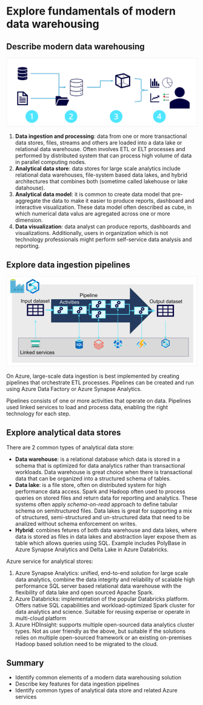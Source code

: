 # Explore fundamentals of modern data warehousing

## Describe modern data warehousing

![datawarehousing](img/modern-data-warehousing.png)

1. **Data ingestion and processing**: data from one or more transactional data stores, files, streams and others are loaded into a data lake or relational data warehouse. Often involves ETL or ELT processes and performed by distributed system that can process high volume of data in parallel computing nodes. 
2. **Analytical data store**: data stores for large scale analytics include relational data warehouses, file-system based data lakes, and hybrid architectures that combines both (sometime called lakehouse or lake datahouse).
3. **Analytical data model**: it is common to create data model that pre-aggregate the data to make it easier to produce reports, dashboard and interactive visualization. These data model often described as cube, in which numerical data valus are agregated across one or more dimension. 
4. **Data visualization**: data analyst can produce reports, dashboards and visualizations. Additionally, users in organization which is not technology professionals might perform self-service data analysis and reporting.

## Explore data ingestion pipelines

![pipelines](img/pipeline.png)

On Azure, large-scale data ingestion is best implemented by creating pipelines that orchestrate ETL processes. Pipelines can be created and run using Azure Data Factory or Azure Synapse Analytics.

Pipelines consists of one or more activities that operate on data. Pipelines used linked services to load and process data, enabling the right technology for each step.

## Explore analytical data stores

There are 2 common types of analytical data store:
- **Data warehouse**: is a relational database which data is stored in a schema that is optimized for data analytics rather than transactional workloads. Data warehouse is great choice when there is transactional data that can be organized into a structured schema of tables.
- **Data lake**: is a file store, often on distributed system for high performance data access. Spark and Hadoop often used to process queries on stored files and return data for reporting and analytics. These systems often apply *schema-on-read* approach to define tabular schema on semitructured files. Data lakes is great for supporting a mix of structured, semi-structured and un-structured data that need to be analized without schema enforcement on writes.
- **Hybrid**: combines fetures of both data warehouse and data lakes, where data is stored as files in data lakes and abstraction layer expose them as table which allows queries using SQL. Example includes PolyBase in Azure Synapse Analytics and Delta Lake in Azure Databricks.

Azure service for analytical stores:
1. Azure Synapse Analytics: unified, end-to-end solution for large scale data analytics, combine the data integrity and reliability of scalable high performance SQL server based relational data warehouse with the flexibility of data lake and open sourced Apache Spark.
2. Azure Databricks: implementation of the popular Databricks platform. Offers native SQL capabilities and workload-optimized Spark cluster for data analytics and science. Suitable for reusing experise or operate in multi-cloud platform
3. Azure HDInsight: supports multiple open-sourced data analytics cluster types. Not as user friendly as the above, but suitable if the solutions relies on multiple open-sourced framework or an existing on-premises Hadoop based solution need to be migrated to the cloud.

## Summary

- Identify common elements of a modern data warehousing solution
- Describe key features for data ingestion pipelines
- Identify common types of analytical data store and related Azure services
